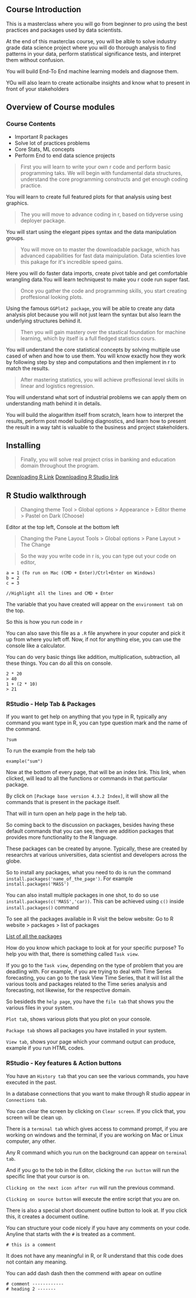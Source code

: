 ## Course Introduction

This is a masterclass where you will go from beginner to pro using the best practices and packages used by data scientists.

At the end of this masterclas course, you will be alble to solve industry grade data science project where you will do thorough analysis to find patterns in your data, perform statistical significance tests, and interpret them without confusion.

You will build End-To End machine learning models and diagnose them.

YOu will also learn to create actionalbe insights and know what to present in front of your stakeholders

## Overview of Course modules
### Course Contents
* Important R packages
* Solve lot of practices problems
* Core Stats, ML concepts
* Perform End to end data science projects

> First you will learn to write your own r code and perform basic programming taks. We will begin with fundamental data structures, understand the core programming constructs and get enough coding practice.

You will learn to create full featured plots for that analysis using best graphics.

> The you will move to advance coding in r, based on tidyverse using deployer package.

You will start using the elegant pipes syntax and the data manipulation groups.

> You will move on to master the downloadable package, which has advanced capabilities for fast data mainipulation. Data scienties love this pakage for it's incredible speed gains.

Here you will do faster data imports, create pivot table and get comfortable wrangling data.You will learn techniquest to make you r code run super fast.

> Once you gather the code and programming skills, you start creating proffesional looking plots.

Using the famous `GGPlot2 package`, you will be able to create any data analysis plot because you will not just learn the syntax but also learn the underlying structures behind it.

> Then you will gain mastery over the stastical foundation for machine learning, which by itself is a full fledged statistics cours.

You will understand the core statistical concepts by solving multiple use cased of when and how to use them. You will know exactly how they work by following step by step and computations and then implement in r to match the results.


> After mastering statistics, you will achieve proffesional level skills in linear and logistics regression.

You will understand what sort of industrial problems we can apply them on understanding math behind it in details.

You will build the alogarithm itself from scratch, learn how to interpret the results, perform post model building diagnostics, and learn how to present the result in a way taht is valuable to the business and project stakeholders.

## Installing

> Finally, you will solve real project criss in banking and education domain throughout the program.

[Downloading R Link](https://cran.r-project.org/)
[Downloading R Studio link](https://posit.co/download/rstudio-desktop/)

## R Studio walkthrough
> Changing theme
Tool > Global options > Appearance > Editor theme > Pastel on Dark (Choose)

Editor at the top left, Console at the bottom left 

> Changing the Pane Layout
Tools > Global options > Pane Layout > The Change

> So the way you write code in r is, you can type out your code on editor,

```
a = 1 (To run on Mac (CMD + Enter)/Ctrl+Enter on Windows)
b = 2
c = 3

//Highlight all the lines and CMD + Enter

```

The variable that you have created will appear on the `environment tab` on the top.

So this is how you run code in `r`

You can also save this file as a `.R` file anywhere in your coputer and pick it up from where you left off.  Now, if not for anything else, you can use the console like a calculator.

You can do very basic things like addition, multiplication, subtraction, all these things. You can do all this on console.

```
2 * 20
> 40
1 + (2 * 10)
> 21
```

### RStudio - Help Tab & Packages
If you want to get help on anything that you type in R, typically any command you want type in R, you can type question mark and the name of the command.

```
?sum
```

To run the example from the help tab

```
example("sum")
```

Now at the bottom of every page, that will be an index link. This link, when clicked, will lead to all the functions or commands in that particular package.

By click on `[Package base version 4.3.2 Index]`, it will show all the commands that is present in the package itself.

That will in turn open an help page in the help tab.

So coming back to the discussion on packages, besides having these default commands that you can see, there are addition packages that provides more functionality to the R language.

These packages can be created by anyone. Typically, these are created by researchrs at various universities, data scientist and developers across the globe.

So to install any packages, what you need to do is run the command `install.packages('name_of_the_page')`. For example `install.packages('MASS')`

You can also install multiple packages in one shot, to do so use `install.packages(c('MASS','car))`. This can be achieved using `c()` inside `install.packages()` command


To see all the packages available in R visit the below website: Go to R website > packages > list of packages

[List of all the packages](https://cran.r-project.org/web/packages/available_packages_by_date.html)

How do you know which package to look at for your specific purpose? To help you with that, there is something called `Task view`.

If you go to the `Task view`, depending on the type of problem that you are deadling with. For example, if you are trying to deal with Time Series forecasting, you can go to the task View Time Series, that it will list all the various tools and packages related to the Time series analysis and forecasting, not likewise, for the respective domain.

So besideds the `help page`, you have the `file tab` that shows you the various files in your system.

`Plot tab`, shows various plots that you plot on your console.

`Package tab` shows all packages you have installed in your system.

`View tab`, shows your page which your command output can produce, example if you run HTML codes.

### RStudio - Key features & Action buttons

You have an `History tab` that you can see the various commands, you have executed in the past.

In a database connections that you want to make through R studio appear in `Connections tab`.

You can clear the screen by clicking on `Clear screen`. If you click that, you screen will be clean up.

There is a `terminal tab` which gives access to command prompt, if you are working on windows and the terminal, if you are working on Mac or Linux computer, any other.

Any R command which you run on the background can appear on `terminal tab`.

And if you go to the tob in the Editor, clicking the `run button` will run the specific line that your cursor is on.

`Clicking on the next icon after run` will run the previous command.

`Clicking on source button` will execute the entire script that you are on.

There is also a special short document outline button to look at. If you click this, it creates a document outline.

You can structure your code nicely if you have any comments on your code. Anyline that starts with the `#` is treated as a comment.

```
# this is a comment
```

It does not have any meaningful in R, or R understand that this code does not contain any meaning.

You can add dash dash then the commend with apear on outline

```
# comment ------------
# heading 2 -------
```